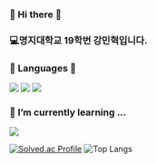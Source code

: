 <br></br>



### 👋 Hi there 👋
### 💻명지대학교 19학번 강민혁입니다.

### 📖 Languages 📖
<img src="https://img.shields.io/badge/Java-007396?style=flat-square&logo=Java&logoColor=white"/></a>
<img src="https://img.shields.io/badge/Python-007396?style=flat-square&logo=Python&logoColor=white"/></a> 
<img src="https://img.shields.io/badge/C++-00599C?style=flat-square&logo=C&logoColor=white"/></a>


### 🌱 I’m currently learning ...
<img src="https://img.shields.io/badge/logo-javascript-blue?logo=javascript"/>



[![Solved.ac Profile](http://mazassumnida.wtf/api/generate_badge?boj=kminh1209)](https://solved.ac/kminh1209)
![Top Langs](https://github-readme-stats.vercel.app/api/top-langs/?username=kminh1209&theme=dark)


<!--
**kminh1209/kminh1209** is a ✨ _special_ ✨ repository because its `README.md` (this file) appears on your GitHub profile.
Here are some ideas to get you started:

- 🔭 I’m currently working on ...
- 🌱 I’m currently learning ...
- 👯 I’m looking to collaborate on ...
- 🤔 I’m looking for help with ...
- 💬 Ask me about ...
- 📫 How to reach me: ...
- 😄 Pronouns: ...
- ⚡ Fun fact: ...
-->
